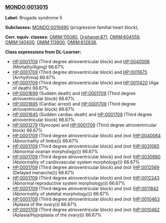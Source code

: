 
### [MONDO:0013015](http://purl.obolibrary.org/obo/MONDO_0013015)
**Label:** Brugada syndrome 5

**Subclasses:** [MONDO:0019490](http://purl.obolibrary.org/obo/MONDO_0019490) (progressive familial heart block), 

**Corr. equiv. classes:** [OMIM:115080](http://purl.obolibrary.org/obo/OMIM_115080), [Orphanet:871](http://www.orpha.net/ORDO/Orphanet_871), [OMIM:604559](http://purl.obolibrary.org/obo/OMIM_604559), [OMIM:140400](http://purl.obolibrary.org/obo/OMIM_140400), [OMIM:113900](http://purl.obolibrary.org/obo/OMIM_113900), [OMIM:612838](http://purl.obolibrary.org/obo/OMIM_612838), 

**Class expressions from DL-Learner:**

- [HP:0001709](http://purl.obolibrary.org/obo/HP_0001709) (Third degree atrioventricular block) and [HP:0040006](http://purl.obolibrary.org/obo/HP_0040006) (Mortality/Aging) 66.67%
- [HP:0001709](http://purl.obolibrary.org/obo/HP_0001709) (Third degree atrioventricular block) and [HP:0011675](http://purl.obolibrary.org/obo/HP_0011675) (Arrhythmia) 66.67%
- [HP:0001709](http://purl.obolibrary.org/obo/HP_0001709) (Third degree atrioventricular block) and [HP:0011420](http://purl.obolibrary.org/obo/HP_0011420) (Age of death) 66.67%
- [HP:0001699](http://purl.obolibrary.org/obo/HP_0001699) (Sudden death) and [HP:0001709](http://purl.obolibrary.org/obo/HP_0001709) (Third degree atrioventricular block) 66.67%
- [HP:0001695](http://purl.obolibrary.org/obo/HP_0001695) (Cardiac arrest) and [HP:0001709](http://purl.obolibrary.org/obo/HP_0001709) (Third degree atrioventricular block) 66.67%
- [HP:0001645](http://purl.obolibrary.org/obo/HP_0001645) (Sudden cardiac death) and [HP:0001709](http://purl.obolibrary.org/obo/HP_0001709) (Third degree atrioventricular block) 66.67%
- [HP:0001279](http://purl.obolibrary.org/obo/HP_0001279) (Syncope) and [HP:0001709](http://purl.obolibrary.org/obo/HP_0001709) (Third degree atrioventricular block) 66.67%
- [HP:0001709](http://purl.obolibrary.org/obo/HP_0001709) (Third degree atrioventricular block) and (not ([HP:0040064](http://purl.obolibrary.org/obo/HP_0040064) (Abnormality of limbs))) 66.67%
- [HP:0001709](http://purl.obolibrary.org/obo/HP_0001709) (Third degree atrioventricular block) and (not ([HP:0031065](http://purl.obolibrary.org/obo/HP_0031065) (Abnormal ovarian morphology))) 66.67%
- [HP:0001709](http://purl.obolibrary.org/obo/HP_0001709) (Third degree atrioventricular block) and (not ([HP:0030680](http://purl.obolibrary.org/obo/HP_0030680) (Abnormality of cardiovascular system morphology))) 66.67%
- [HP:0001709](http://purl.obolibrary.org/obo/HP_0001709) (Third degree atrioventricular block) and (not ([HP:0012569](http://purl.obolibrary.org/obo/HP_0012569) (Delayed menarche))) 66.67%
- [HP:0001709](http://purl.obolibrary.org/obo/HP_0001709) (Third degree atrioventricular block) and (not ([HP:0012243](http://purl.obolibrary.org/obo/HP_0012243) (Abnormal reproductive system morphology))) 66.67%
- [HP:0001709](http://purl.obolibrary.org/obo/HP_0001709) (Third degree atrioventricular block) and (not ([HP:0011842](http://purl.obolibrary.org/obo/HP_0011842) (Abnormality of skeletal morphology))) 66.67%
- [HP:0001709](http://purl.obolibrary.org/obo/HP_0001709) (Third degree atrioventricular block) and (not ([HP:0010463](http://purl.obolibrary.org/obo/HP_0010463) (Aplasia of the ovary))) 66.67%
- [HP:0001709](http://purl.obolibrary.org/obo/HP_0001709) (Third degree atrioventricular block) and (not ([HP:0010462](http://purl.obolibrary.org/obo/HP_0010462) (Aplasia/Hypoplasia of the ovary))) 66.67%


